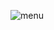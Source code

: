 ![menu](https://user-images.githubusercontent.com/59179832/96572464-4ab3af80-12e6-11eb-9bf0-678bee322457.JPG)

